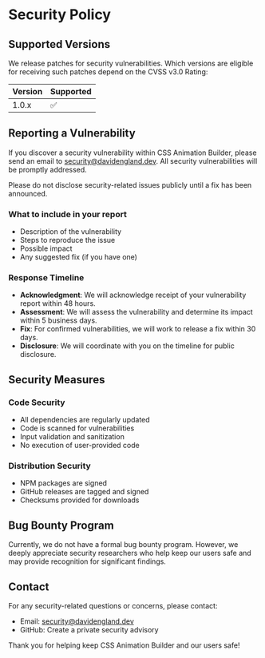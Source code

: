 # Security Policy

## Supported Versions

We release patches for security vulnerabilities. Which versions are eligible for receiving such patches depend on the CVSS v3.0 Rating:

| Version | Supported          |
| ------- | ------------------ |
| 1.0.x   | :white_check_mark: |

## Reporting a Vulnerability

If you discover a security vulnerability within CSS Animation Builder, please send an email to security@davidengland.dev. All security vulnerabilities will be promptly addressed.

Please do not disclose security-related issues publicly until a fix has been announced.

### What to include in your report

- Description of the vulnerability
- Steps to reproduce the issue
- Possible impact
- Any suggested fix (if you have one)

### Response Timeline

- **Acknowledgment**: We will acknowledge receipt of your vulnerability report within 48 hours.
- **Assessment**: We will assess the vulnerability and determine its impact within 5 business days.
- **Fix**: For confirmed vulnerabilities, we will work to release a fix within 30 days.
- **Disclosure**: We will coordinate with you on the timeline for public disclosure.

## Security Measures

### Code Security
- All dependencies are regularly updated
- Code is scanned for vulnerabilities
- Input validation and sanitization
- No execution of user-provided code

### Distribution Security
- NPM packages are signed
- GitHub releases are tagged and signed
- Checksums provided for downloads

## Bug Bounty Program

Currently, we do not have a formal bug bounty program. However, we deeply appreciate security researchers who help keep our users safe and may provide recognition for significant findings.

## Contact

For any security-related questions or concerns, please contact:
- Email: security@davidengland.dev
- GitHub: Create a private security advisory

Thank you for helping keep CSS Animation Builder and our users safe!
